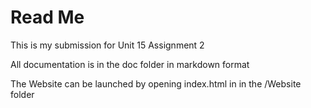 # Read Me

This is my submission for Unit 15 Assignment 2

All documentation is in the doc folder in markdown format

The Website can be launched by opening index.html in in the /Website folder